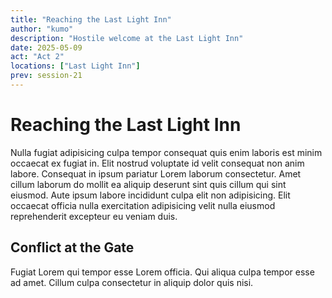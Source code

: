 ```yaml
---
title: "Reaching the Last Light Inn"
author: "kumo"
description: "Hostile welcome at the Last Light Inn"
date: 2025-05-09
act: "Act 2"
locations: ["Last Light Inn"]
prev: session-21
---
```


# Reaching the Last Light Inn

Nulla fugiat adipisicing culpa tempor consequat quis enim laboris est minim occaecat ex fugiat in. Elit nostrud voluptate id velit consequat non anim labore. Consequat in ipsum pariatur Lorem laborum consectetur. Amet cillum laborum do mollit ea aliquip deserunt sint quis cillum qui sint eiusmod. Aute ipsum labore incididunt culpa elit non adipisicing. Elit occaecat officia nulla exercitation adipisicing velit nulla eiusmod reprehenderit excepteur eu veniam duis.

## Conflict at the Gate

Fugiat Lorem qui tempor esse Lorem officia. Qui aliqua culpa tempor esse ad amet. Cillum culpa consectetur in aliquip dolor quis nisi.
